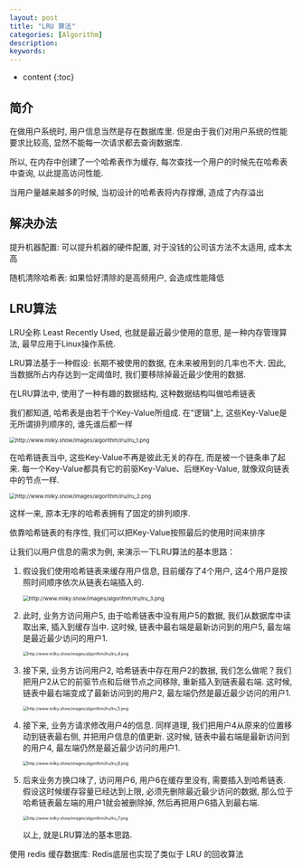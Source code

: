 ```yaml
---
layout: post
title: "LRU 算法"
categories: [Algorithm]
description:
keywords:
---
```


* content
{:toc} 

## 简介

在做用户系统时, 用户信息当然是存在数据库里. 但是由于我们对用户系统的性能要求比较高, 显然不能每一次请求都去查询数据库. 

所以, 在内存中创建了一个哈希表作为缓存, 每次查找一个用户的时候先在哈希表中查询, 以此提高访问性能. 

当用户量越来越多的时候, 当初设计的哈希表将内存撑爆, 造成了内存溢出

## 解决办法

提升机器配置: 可以提升机器的硬件配置, 对于没钱的公司该方法不太适用, 成本太高

随机清除哈希表: 如果恰好清除的是高频用户, 会造成性能降低

## LRU算法

LRU全称 Least Recently Used, 也就是最近最少使用的意思, 是一种内存管理算法, 最早应用于Linux操作系统.

LRU算法基于一种假设: 长期不被使用的数据, 在未来被用到的几率也不大. 因此, 当数据所占内存达到一定阈值时, 我们要移除掉最近最少使用的数据.

在LRU算法中, 使用了一种有趣的数据结构, 这种数据结构叫做哈希链表

我们都知道, 哈希表是由若干个Key-Value所组成. 在“逻辑”上, 这些Key-Value是无所谓排列顺序的, 谁先谁后都一样

<img src="http://www.milky.show/images/algorithm/lru/lru_1.png" alt="http://www.milky.show/images/algorithm/lru/lru_1.png" style="zoom:67%;" />

在哈希链表当中, 这些Key-Value不再是彼此无关的存在, 而是被一个链条串了起来. 每一个Key-Value都具有它的前驱Key-Value、后继Key-Value, 就像双向链表中的节点一样. 

<img src="http://www.milky.show/images/algorithm/lru/lru_2.png" alt="http://www.milky.show/images/algorithm/lru/lru_2.png" style="zoom:67%;" />

这样一来, 原本无序的哈希表拥有了固定的排列顺序. 

依靠哈希链表的有序性, 我们可以把Key-Value按照最后的使用时间来排序

让我们以用户信息的需求为例, 来演示一下LRU算法的基本思路：

1. 假设我们使用哈希链表来缓存用户信息, 目前缓存了4个用户, 这4个用户是按照时间顺序依次从链表右端插入的. 

    <img src="http://www.milky.show/images/algorithm/lru/lru_3.png" alt="http://www.milky.show/images/algorithm/lru/lru_3.png" style="zoom:67%;" />

2. 此时, 业务方访问用户5, 由于哈希链表中没有用户5的数据, 我们从数据库中读取出来, 插入到缓存当中. 这时候, 链表中最右端是最新访问到的用户5, 最左端是最近最少访问的用户1. 

    <img src="http://www.milky.show/images/algorithm/lru/lru_4.png" alt="http://www.milky.show/images/algorithm/lru/lru_4.png" style="zoom: 50%;" />

3. 接下来, 业务方访问用户2, 哈希链表中存在用户2的数据, 我们怎么做呢？我们把用户2从它的前驱节点和后继节点之间移除, 重新插入到链表最右端. 这时候, 链表中最右端变成了最新访问到的用户2, 最左端仍然是最近最少访问的用户1. 

    <img src="http://www.milky.show/images/algorithm/lru/lru_5.png" alt="http://www.milky.show/images/algorithm/lru/lru_5.png" style="zoom: 50%;" />

4. 接下来, 业务方请求修改用户4的信息. 同样道理, 我们把用户4从原来的位置移动到链表最右侧, 并把用户信息的值更新. 这时候, 链表中最右端是最新访问到的用户4, 最左端仍然是最近最少访问的用户1. 

    <img src="http://www.milky.show/images/algorithm/lru/lru_6.png" alt="http://www.milky.show/images/algorithm/lru/lru_6.png" style="zoom:50%;" />

5. 后来业务方换口味了, 访问用户6, 用户6在缓存里没有, 需要插入到哈希链表. 假设这时候缓存容量已经达到上限, 必须先删除最近最少访问的数据, 那么位于哈希链表最左端的用户1就会被删除掉, 然后再把用户6插入到最右端. 

    <img src="http://www.milky.show/images/algorithm/lru/lru_7.png" alt="http://www.milky.show/images/algorithm/lru/lru_7.png" style="zoom:50%;" />

    以上, 就是LRU算法的基本思路. 

使用 redis 缓存数据库: Redis底层也实现了类似于 LRU 的回收算法








